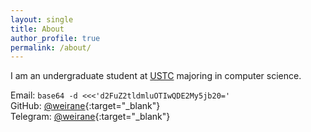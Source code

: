 ```yaml
---
layout: single
title: About
author_profile: true
permalink: /about/
---
```


I am an undergraduate student at [USTC] majoring in computer science.

Email: `base64 -d <<<'d2FuZ2tldmluOTIwQDE2My5jb20='`
<br />
GitHub: [@weirane](https://github.com/weirane){:target="_blank"}
<br />
Telegram: [@weirane](https://t.me/weirane){:target="_blank"}

[USTC]: https://www.ustc.edu.cn
